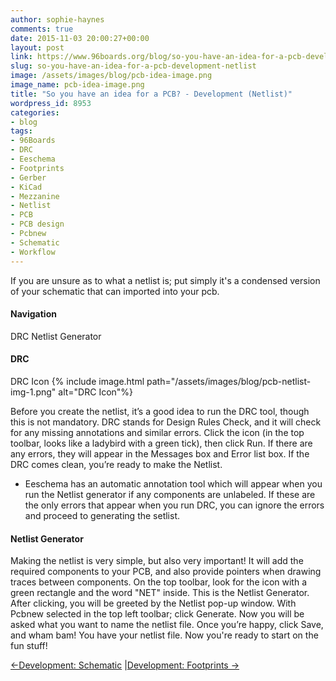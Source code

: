 ```yaml
---
author: sophie-haynes
comments: true
date: 2015-11-03 20:00:27+00:00
layout: post
link: https://www.96boards.org/blog/so-you-have-an-idea-for-a-pcb-development-netlist/
slug: so-you-have-an-idea-for-a-pcb-development-netlist
image: /assets/images/blog/pcb-idea-image.png
image_name: pcb-idea-image.png
title: "So you have an idea for a PCB? - Development (Netlist)"
wordpress_id: 8953
categories:
- blog
tags:
- 96Boards
- DRC
- Eeschema
- Footprints
- Gerber
- KiCad
- Mezzanine
- Netlist
- PCB
- PCB design
- Pcbnew
- Schematic
- Workflow
---
```


If you are unsure as to what a netlist is; put simply it's a condensed version of your schematic that can imported into your pcb.

#### Navigation

DRC
Netlist Generator

#### DRC

DRC Icon
{% include image.html path="/assets/images/blog/pcb-netlist-img-1.png" alt="DRC Icon"%}

Before you create the netlist, it’s a good idea to run the DRC tool, though this is not mandatory. DRC stands for Design Rules Check, and it will check for any missing annotations and similar errors. Click the icon (in the top toolbar, looks like a ladybird with a green tick), then click Run. If there are any errors, they will appear in the Messages box and Error list box. If the DRC comes clean, you’re ready to make the Netlist.
* Eeschema has an automatic annotation tool which will appear when you run the Netlist generator if any components are unlabeled. If these are the only errors that appear when you run DRC, you can ignore the errors and proceed to generating the setlist.

#### Netlist Generator

Making the netlist is very simple, but also very important! It will add the required components to your PCB, and also provide pointers when drawing traces between components.
On the top toolbar, look for the icon with a green rectangle and the word "NET" inside. This is the Netlist Generator. After clicking, you will be greeted by the Netlist pop-up window. With Pcbnew selected in the top left toolbar; click Generate. Now you will be asked what you want to name the netlist file. Once you’re happy, click Save, and wham bam! You have your netlist file.
Now you're ready to start on the fun stuff!

[←Development: Schematic](/blog/so-you-have-an-idea-for-a-pcb-development-schematic-netlist/) &#124;[Development: Footprints →](/blog/8960/)
